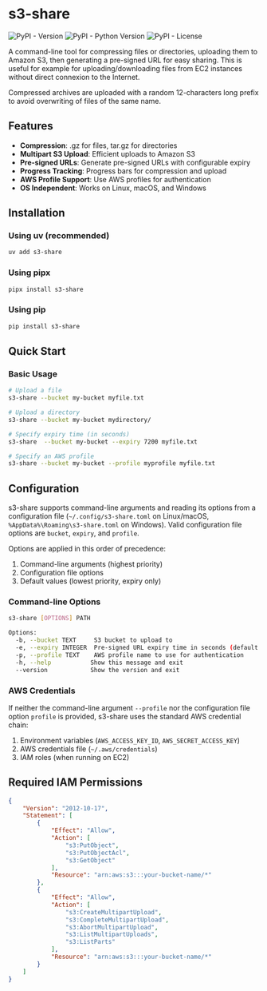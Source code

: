 # s3-share

![PyPI - Version](https://img.shields.io/pypi/v/s3-share) ![PyPI - Python Version](https://img.shields.io/pypi/pyversions/s3-share) ![PyPI - License](https://img.shields.io/pypi/l/s3-share)

A command-line tool for compressing files or directories, uploading them to Amazon S3, then generating a pre-signed URL for easy sharing.  This is useful for example for uploading/downloading files from EC2 instances without direct connexion to the Internet.

Compressed archives are uploaded with a random 12-characters long prefix to avoid overwriting of files of the same name.

## Features

- **Compression**: .gz for files, tar.gz for directories
- **Multipart S3 Upload**: Efficient uploads to Amazon S3
- **Pre-signed URLs**: Generate pre-signed URLs with configurable expiry
- **Progress Tracking**: Progress bars for compression and upload
- **AWS Profile Support**: Use AWS profiles for authentication
- **OS Independent**: Works on Linux, macOS, and Windows

## Installation

### Using uv (recommended)

```bash
uv add s3-share
```

### Using pipx

```bash
pipx install s3-share
```

### Using pip

```bash
pip install s3-share
```

## Quick Start

### Basic Usage

```bash
# Upload a file
s3-share --bucket my-bucket myfile.txt

# Upload a directory
s3-share --bucket my-bucket mydirectory/

# Specify expiry time (in seconds)
s3-share  --bucket my-bucket --expiry 7200 myfile.txt

# Specify an AWS profile
s3-share --bucket my-bucket --profile myprofile myfile.txt
```

## Configuration

s3-share supports command-line arguments and reading its options from a configuration file (`~/.config/s3-share.toml` on Linux/macOS, `%AppData%\Roaming\s3-share.toml` on Windows).  Valid configuration file options are `bucket`, `expiry`, and `profile`.

Options are applied in this order of precedence:

1. Command-line arguments (highest priority)
2. Configuration file options
3. Default values (lowest priority, expiry only)

### Command-line Options

```bash
s3-share [OPTIONS] PATH

Options:
  -b, --bucket TEXT     S3 bucket to upload to
  -e, --expiry INTEGER  Pre-signed URL expiry time in seconds (default: 3600)
  -p, --profile TEXT    AWS profile name to use for authentication
  -h, --help           Show this message and exit
  --version            Show the version and exit
```

### AWS Credentials

If neither the command-line argument `--profile` nor the configuration file option `profile` is provided, s3-share uses the standard AWS credential chain:

1. Environment variables (`AWS_ACCESS_KEY_ID`, `AWS_SECRET_ACCESS_KEY`)
2. AWS credentials file (`~/.aws/credentials`)
3. IAM roles (when running on EC2)

## Required IAM Permissions


```json
{
    "Version": "2012-10-17",
    "Statement": [
        {
            "Effect": "Allow",
            "Action": [
                "s3:PutObject",
                "s3:PutObjectAcl",
                "s3:GetObject"
            ],
            "Resource": "arn:aws:s3:::your-bucket-name/*"
        },
        {
            "Effect": "Allow",
            "Action": [
                "s3:CreateMultipartUpload",
                "s3:CompleteMultipartUpload",
                "s3:AbortMultipartUpload",
                "s3:ListMultipartUploads",
                "s3:ListParts"
            ],
            "Resource": "arn:aws:s3:::your-bucket-name/*"
        }
    ]
}
```

